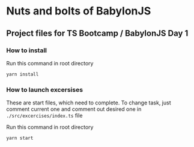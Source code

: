 
# Nuts and bolts of BabylonJS

## Project files for TS Bootcamp / BabylonJS Day 1

### How to install

Run this command in root directory

```sh
yarn install
```

### How to launch excersises
These are start files, which need to complete. To change task, just comment current one and comment out desired one in `./src/excercises/index.ts` file

Run this command in root directory

```sh
yarn start
```